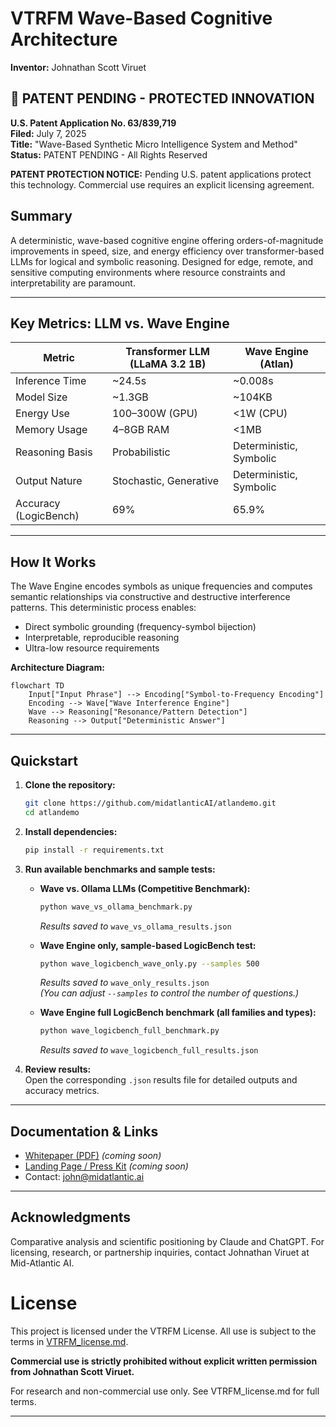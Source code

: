 # VTRFM Wave-Based Cognitive Architecture

**Inventor:** Johnathan Scott Viruet

## 🔐 PATENT PENDING - PROTECTED INNOVATION
**U.S. Patent Application No. 63/839,719**  
**Filed:** July 7, 2025  
**Title:** "Wave-Based Synthetic Micro Intelligence System and Method"  
**Status:** PATENT PENDING - All Rights Reserved

 **PATENT PROTECTION NOTICE:** Pending U.S. patent applications protect this technology. 
Commercial use requires an explicit licensing agreement.
## Summary
A deterministic, wave-based cognitive engine offering orders-of-magnitude improvements in speed, size, and energy efficiency over transformer-based LLMs for logical and symbolic reasoning. Designed for edge, remote, and sensitive computing environments where resource constraints and interpretability are paramount.

---

## Key Metrics: LLM vs. Wave Engine

| Metric                | Transformer LLM (LLaMA 3.2 1B) | Wave Engine (Atlan) |
|----------------------|-------------------------------|---------------------|
| Inference Time       | ~24.5s                        | ~0.008s             |
| Model Size           | ~1.3GB                        | ~104KB              |
| Energy Use           | 100–300W (GPU)                | <1W (CPU)           |
| Memory Usage         | 4–8GB RAM                     | <1MB                |
| Reasoning Basis      | Probabilistic                 | Deterministic, Symbolic |
| Output Nature        | Stochastic, Generative        | Deterministic, Symbolic |
| Accuracy (LogicBench)| 69%                           | 65.9%               |

---

## How It Works
The Wave Engine encodes symbols as unique frequencies and computes semantic relationships via constructive and destructive interference patterns. This deterministic process enables:
- Direct symbolic grounding (frequency-symbol bijection)
- Interpretable, reproducible reasoning
- Ultra-low resource requirements

**Architecture Diagram:**
```
flowchart TD
    Input["Input Phrase"] --> Encoding["Symbol-to-Frequency Encoding"]
    Encoding --> Wave["Wave Interference Engine"]
    Wave --> Reasoning["Resonance/Pattern Detection"]
    Reasoning --> Output["Deterministic Answer"]
```

---

## Quickstart

1. **Clone the repository:**
   ```sh
   git clone https://github.com/midatlanticAI/atlandemo.git
   cd atlandemo
   ```

2. **Install dependencies:**
   ```sh
   pip install -r requirements.txt
   ```

3. **Run available benchmarks and sample tests:**

   - **Wave vs. Ollama LLMs (Competitive Benchmark):**
     ```sh
     python wave_vs_ollama_benchmark.py
     ```
     *Results saved to* `wave_vs_ollama_results.json`

   - **Wave Engine only, sample-based LogicBench test:**
     ```sh
     python wave_logicbench_wave_only.py --samples 500
     ```
     *Results saved to* `wave_only_results.json`  
     *(You can adjust `--samples` to control the number of questions.)*

   - **Wave Engine full LogicBench benchmark (all families and types):**
     ```sh
     python wave_logicbench_full_benchmark.py
     ```
     *Results saved to* `wave_logicbench_full_results.json`

4. **Review results:**  
   Open the corresponding `.json` results file for detailed outputs and accuracy metrics.

---

## Documentation & Links
- [Whitepaper (PDF)](link-to-whitepaper) *(coming soon)*
- [Landing Page / Press Kit](link-to-landing-page) *(coming soon)*
- Contact: john@midatlantic.ai

---

## Acknowledgments
Comparative analysis and scientific positioning by Claude and ChatGPT. For licensing, research, or partnership inquiries, contact Johnathan Viruet at Mid-Atlantic AI.

# License

This project is licensed under the VTRFM License. All use is subject to the terms in [VTRFM_license.md](./VTRFM_license.md).

**Commercial use is strictly prohibited without explicit written permission from Johnathan Scott Viruet.**

For research and non-commercial use only. See VTRFM_license.md for full terms.

---



